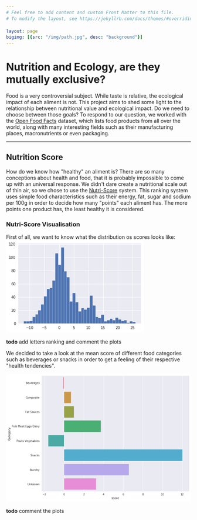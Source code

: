 ```yaml
---
# Feel free to add content and custom Front Matter to this file.
# To modify the layout, see https://jekyllrb.com/docs/themes/#overriding-theme-defaults

layout: page
bigimg: [{src: "/img/path.jpg", desc: "background"}]
---
```


# Nutrition and Ecology, are they mutually exclusive?
Food is a very controversial subject. 
While taste is relative, the ecological impact of each aliment is not.
This project aims to shed some light to the relationship between nutritional value and ecological impact.
Do we need to choose between those goals?
To respond to our question, we worked with the [Open Food Facts](https://fr.openfoodfacts.org/ "Open Food Facts Web Page") dataset, which lists food products from all over the world, along with many interesting fields such as their manufacturing places, macronutrients or even packaging.

---

## Nutrition Score
How do we know how "healthy" an aliment is?
There are so many conceptions about health and food, that it is probably impossible to come up with an universal response.
We didn't dare create a nutritional scale out of thin air, so we chose to use the [Nutri-Score](/nutri-score) system.
This ranking system uses simple food characteristics such as their energy, fat, sugar and sodium per 100g in order to decide how many "points" each aliment has.
The more points one product has, the least healthy it is considered.

### Nutri-Score Visualisation
First of all, we want to know what the distribution os scores looks like:
![Scores Distribution](scores_distribution.png)

**todo** add letters ranking and comment the plots

We decided to take a look at the mean score of different food categories such as beverages or snacks in order to get a feeling of their respective "health tendencies".

![Category Scores](mean_category.png)

**todo** comment the plots


